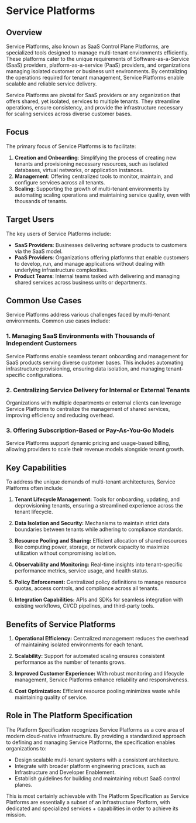# Service Platforms

## Overview

Service Platforms, also known as SaaS Control Plane Platforms, are specialized tools designed to manage multi-tenant environments efficiently. These platforms cater to the unique requirements of Software-as-a-Service (SaaS) providers, platform-as-a-service (PaaS) providers, and organizations managing isolated customer or business unit environments. By centralizing the operations required for tenant management, Service Platforms enable scalable and reliable service delivery.

Service Platforms are pivotal for SaaS providers or any organization that offers shared, yet isolated, services to multiple tenants. They streamline operations, ensure consistency, and provide the infrastructure necessary for scaling services across diverse customer bases.

## Focus

The primary focus of Service Platforms is to facilitate:

1. **Creation and Onboarding**: Simplifying the process of creating new tenants and provisioning necessary resources, such as isolated databases, virtual networks, or application instances.
2. **Management**: Offering centralized tools to monitor, maintain, and configure services across all tenants.
3. **Scaling**: Supporting the growth of multi-tenant environments by automating scaling operations and maintaining service quality, even with thousands of tenants.


## Target Users

The key users of Service Platforms include:

- **SaaS Providers**: Businesses delivering software products to customers via the SaaS model.
- **PaaS Providers**: Organizations offering platforms that enable customers to develop, run, and manage applications without dealing with underlying infrastructure complexities.
- **Product Teams**: Internal teams tasked with delivering and managing shared services across business units or departments.


## Common Use Cases

Service Platforms address various challenges faced by multi-tenant environments. Common use cases include:

### 1. Managing SaaS Environments with Thousands of Independent Customers
Service Platforms enable seamless tenant onboarding and management for SaaS products serving diverse customer bases. This includes automating infrastructure provisioning, ensuring data isolation, and managing tenant-specific configurations.

### 2. Centralizing Service Delivery for Internal or External Tenants
Organizations with multiple departments or external clients can leverage Service Platforms to centralize the management of shared services, improving efficiency and reducing overhead.

### 3. Offering Subscription-Based or Pay-As-You-Go Models
Service Platforms support dynamic pricing and usage-based billing, allowing providers to scale their revenue models alongside tenant growth.

## Key Capabilities

To address the unique demands of multi-tenant architectures, Service Platforms often include:

1. **Tenant Lifecycle Management:**  Tools for onboarding, updating, and deprovisioning tenants, ensuring a streamlined experience across the tenant lifecycle.

2. **Data Isolation and Security:**  Mechanisms to maintain strict data boundaries between tenants while adhering to compliance standards.

3. **Resource Pooling and Sharing:**  Efficient allocation of shared resources like computing power, storage, or network capacity to maximize utilization without compromising isolation.

4. **Observability and Monitoring:**  Real-time insights into tenant-specific performance metrics, service usage, and health status.

5. **Policy Enforcement:**  Centralized policy definitions to manage resource quotas, access controls, and compliance across all tenants.

6. **Integration Capabilities:**  APIs and SDKs for seamless integration with existing workflows, CI/CD pipelines, and third-party tools.

## Benefits of Service Platforms

1. **Operational Efficiency:**  Centralized management reduces the overhead of maintaining isolated environments for each tenant.

2. **Scalability:**  Support for automated scaling ensures consistent performance as the number of tenants grows.

3. **Improved Customer Experience:**  With robust monitoring and lifecycle management, Service Platforms enhance reliability and responsiveness.

4. **Cost Optimization:**  Efficient resource pooling minimizes waste while maintaining quality of service.


## Role in The Platform Specification

The Platform Specification recognizes Service Platforms as a core area of modern cloud-native infrastructure. By providing a standardized approach to defining and managing Service Platforms, the specification enables organizations to:

- Design scalable multi-tenant systems with a consistent architecture.
- Integrate with broader platform engineering practices, such as Infrastructure and Developer Enablement.
- Establish guidelines for building and maintaining robust SaaS control planes.

This is most certainly achievable with The Platform Specification as Service Platforms are essentially a subset of an Infrastructure Platform, with dedicated and specialized services + capabilities in order to achieve its mission.

